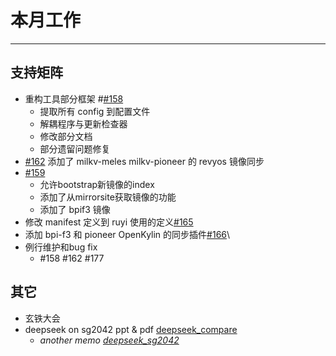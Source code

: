 # 本月工作

---

## 支持矩阵

- 重构工具部分框架 #[#158](https://github.com/ruyisdk/support-matrix/pull/158)
  - 提取所有 config 到配置文件
  - 解耦程序与更新检查器
  - 修改部分文档
  - 部分遗留问题修复
- [#162](https://github.com/ruyisdk/support-matrix/pull/162) 添加了 milkv-meles milkv-pioneer 的 revyos 镜像同步
- [#159](https://github.com/ruyisdk/support-matrix/pull/159)
  - 允许bootstrap新镜像的index
  - 添加了从mirrorsite获取镜像的功能
  - 添加了 bpif3 镜像
- 修改 manifest 定义到 ruyi 使用的定义[#165](https://github.com/ruyisdk/support-matrix/pull/165)
- 添加 bpi-f3 和 pioneer OpenKylin 的同步插件[#166](https://github.com/ruyisdk/support-matrix/pull/166)\
- 例行维护和bug fix
  - #158 #162 #177

## 其它

- 玄铁大会
- deepseek on sg2042 ppt & pdf [deepseek_compare](https://github.com/QA-Team-lo/deepseek_compare)
  - *another memo [deepseek_sg2042](https://github.com/wychlw/plct/tree/main/doc/deepseek_sg2042)*
